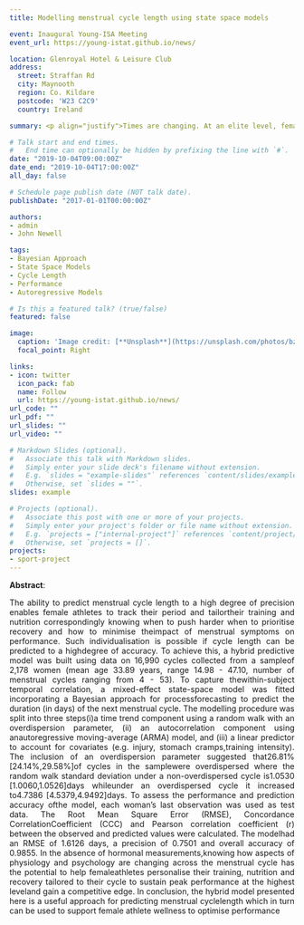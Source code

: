 ```yaml
---
title: Modelling menstrual cycle length using state space models

event: Inaugural Young-ISA Meeting
event_url: https://young-istat.github.io/news/

location: Glenroyal Hotel & Leisure Club
address:
  street: Straffan Rd
  city: Maynooth
  region: Co. Kildare
  postcode: 'W23 C2C9'
  country: Ireland

summary: <p align="justify">Times are changing. At an elite level, female athletes and coaches across the globe are now starting to work with the menstrual cycle to gain a performance edge. By tracking the menstrual cycle, and knowing how, why and when hormone fluctuations affect female physiology, an athlete's training, nutrition and recovery can be tailored to their cycle to sustain peak performance</p>

# Talk start and end times.
#   End time can optionally be hidden by prefixing the line with `#`.
date: "2019-10-04T09:00:00Z"
date_end: "2019-10-04T17:00:00Z"
all_day: false

# Schedule page publish date (NOT talk date).
publishDate: "2017-01-01T00:00:00Z"

authors: 
- admin
- John Newell

tags:
- Bayesian Approach
- State Space Models
- Cycle Length
- Performance
- Autoregressive Models

# Is this a featured talk? (true/false)
featured: false

image:
  caption: 'Image credit: [**Unsplash**](https://unsplash.com/photos/bzdhc5b3Bxs)'
  focal_point: Right

links:
- icon: twitter
  icon_pack: fab
  name: Follow
  url: https://young-istat.github.io/news/
url_code: ""
url_pdf: ""
url_slides: ""
url_video: ""

# Markdown Slides (optional).
#   Associate this talk with Markdown slides.
#   Simply enter your slide deck's filename without extension.
#   E.g. `slides = "example-slides"` references `content/slides/example-slides.md`.
#   Otherwise, set `slides = ""`.
slides: example

# Projects (optional).
#   Associate this post with one or more of your projects.
#   Simply enter your project's folder or file name without extension.
#   E.g. `projects = ["internal-project"]` references `content/project/deep-learning/index.md`.
#   Otherwise, set `projects = []`.
projects:
- sport-project
---
```


**Abstract**:

<p align="justify">
The ability to predict menstrual cycle length to a high degree of precision enables female athletes to track their period and tailortheir training and nutrition correspondingly knowing when to push harder when to prioritise recovery and how to minimise theimpact of menstrual symptoms on performance. Such individualisation is possible if cycle length can be predicted to a highdegree of accuracy. To achieve this, a hybrid predictive model was built using data on 16,990 cycles collected from a sampleof 2,178 women (mean age 33.89 years, range 14.98 - 47.10, number of menstrual cycles ranging from 4 - 53). To capture thewithin-subject temporal correlation, a mixed-effect state-space model was fitted incorporating a Bayesian approach for processforecasting to predict the duration (in days) of the next menstrual cycle. The modelling procedure was split into three steps(i)a time trend component using a random walk with an overdispersion parameter, (ii) an autocorrelation component using anautoregressive moving-average (ARMA) model, and (iii) a linear predictor to account for covariates (e.g. injury, stomach cramps,training intensity). The inclusion of an overdispersion parameter suggested that26.81% [24.14%,29.58%]of cycles in the samplewere overdispersed where the random walk standard deviation under a non-overdispersed cycle is1.0530 [1.0060,1.0526]days whileunder an overdispersed cycle it increased to4.7386 [4.5379,4.9492]days. To assess the performance and prediction accuracy ofthe model, each woman’s last observation was used as test data. The Root Mean Square Error (RMSE), Concordance CorrelationCoefficient (CCC) and Pearson correlation coefficient (r) between the observed and predicted values were calculated. The modelhad an RMSE of 1.6126 days, a precision of 0.7501 and overall accuracy of 0.9855. In the absence of hormonal measurements,knowing how aspects of physiology and psychology are changing across the menstrual cycle has the potential to help femaleathletes personalise their training, nutrition and recovery tailored to their cycle to sustain peak performance at the highest leveland gain a competitive edge. In conclusion, the hybrid model presented here is a useful approach for predicting menstrual cyclelength which in turn can be used to support female athlete wellness to optimise performance
</p>